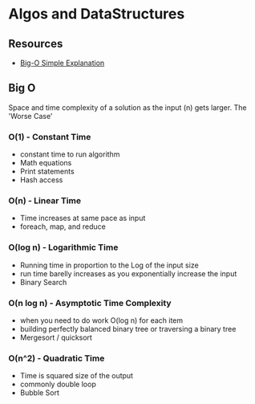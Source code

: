 # Algos and DataStructures #

## Resources ##

- [Big-O Simple Explanation](https://www.linkedin.com/pulse/big-o-notation-simple-explanation-examples-pamela-lovett/)

## Big O ##

Space and time complexity of a solution as the input (n) gets larger. The 'Worse Case'

### O(1) - Constant Time ###

- constant time to run algorithm
- Math equations
- Print statements
- Hash access

### O(n) - Linear Time ###

- Time increases at same pace as input
- foreach, map, and reduce

### O(log n) - Logarithmic Time ###

- Running time in proportion to the Log of the input size
- run time barelly increases as you exponentially increase the input
- Binary Search

### O(n log n) - Asymptotic Time Complexity ###

- when you need to do work O(log n) for each item
- building perfectly balanced binary tree or traversing a binary tree
- Mergesort / quicksort

### O(n^2) - Quadratic Time ###

- Time is squared size of the output
- commonly double loop
- Bubble Sort